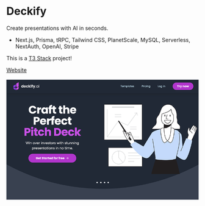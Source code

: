 # Deckify

Create presentations with AI in seconds.

- Next.js, Prisma, tRPC, Tailwind CSS, PlanetScale, MySQL, Serverless, NextAuth, OpenAI, Stripe

This is a [T3 Stack](https://create.t3.gg/) project!
<br>

<a href="https://deckify.ai/">Website</a>
<br>
<br>
<a href="https://deckify.ai/"><img src="./public/deckify.png"/></a>
